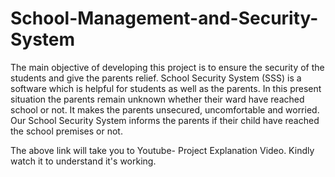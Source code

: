 # School-Management-and-Security-System
The main objective of developing this project is to ensure the security of the students and give the parents relief. School Security System (SSS) is a software which is helpful for students as well as the parents. In this present situation the parents remain unknown whether their ward have reached school or not. It makes the parents unsecured, uncomfortable and worried. Our School Security System informs the parents if their child have reached the school premises or not. 


The above link will take you to Youtube- Project Explanation Video. Kindly watch it to understand it's working.
